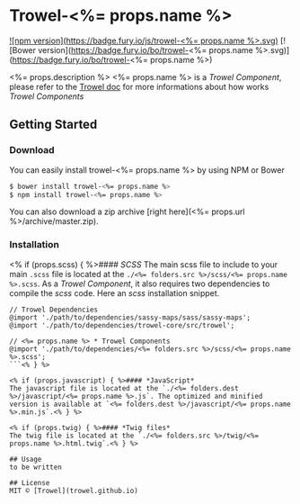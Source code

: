 # Trowel-<%= props.name %>
[![npm version](https://badge.fury.io/js/trowel-<%= props.name %>.svg)](https://badge.fury.io/js/trowel)
[![Bower version](https://badge.fury.io/bo/trowel-<%= props.name %>.svg)](https://badge.fury.io/bo/trowel-<%= props.name %>)

<%= props.description %>
<%= props.name %> is a *Trowel Component*, please refer to the [Trowel doc](http://trowel.github.io/) for more informations about how works *Trowel Components*

## Getting Started
### Download
You can easily install trowel-<%= props.name %> by using NPM or Bower

```bash
$ bower install trowel-<%= props.name %>
$ npm install trowel-<%= props.name %>
```

You can also download a zip archive [right here](<%= props.url %>/archive/master.zip).

### Installation
<% if (props.scss) { %>#### *SCSS*
The main scss file to include to your main `.scss` file is located at the `./<%= folders.src %>/scss/<%= props.name %>.scss`. As a *Trowel Component*, it also requires two dependencies to compile the *scss* code. Here an *scss* installation snippet.

```
// Trowel Dependencies
@import './path/to/dependencies/sassy-maps/sass/sassy-maps';
@import './path/to/dependencies/trowel-core/src/trowel';

// <%= props.name %> * Trowel Components
@import './path/to/dependencies/<%= folders.src %>/scss/<%= props.name %>.scss';
```<% } %>

<% if (props.javascript) { %>#### *JavaScript*
The javascript file is located at the `./<%= folders.dest %>/javascript/<%= props.name %>.js`. The optimized and minified version is available at `<%= folders.dest %>/javascript/<%= props.name %>.min.js`.<% } %>

<% if (props.twig) { %>#### *Twig files*
The twig file is located at the `./<%= folders.src %>/twig/<%= props.name %>.html.twig`.<% } %>

## Usage
to be written

## License
MIT © [Trowel](trowel.github.io)
